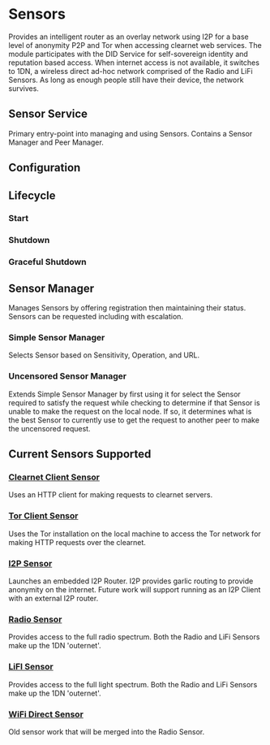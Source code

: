 # Sensors
Provides an intelligent router as an overlay network using I2P for a base level of anonymity P2P and Tor when accessing clearnet web services. 
The module participates with the DID Service for self-sovereign identity and reputation based access. 
When internet access is not available, it switches to 1DN, a wireless direct ad-hoc network comprised of the Radio and LiFi Sensors. 
As long as enough people still have their device, the network survives.

## Sensor Service
Primary entry-point into managing and using Sensors.
Contains a Sensor Manager and Peer Manager.

## Configuration

## Lifecycle

### Start

### Shutdown

### Graceful Shutdown

## Sensor Manager
Manages Sensors by offering registration then maintaining their status.
Sensors can be requested including with escalation.

### Simple Sensor Manager
Selects Sensor based on Sensitivity, Operation, and URL.

### Uncensored Sensor Manager
Extends Simple Sensor Manager by first using it for select the Sensor
required to satisfy the request while checking to determine if that
Sensor is unable to make the request on the local node. If so, it
determines what is the best Sensor to currently use to get the request
to another peer to make the uncensored request.

## Current Sensors Supported

### [Clearnet Client Sensor](https://github.com/1m5/1m5-clearnet-client)
Uses an HTTP client for making requests to clearnet servers.

### [Tor Client Sensor](https://github.com/1m5/1m5-tor-client)
Uses the Tor installation on the local machine to access the Tor network
for making HTTP requests over the clearnet.

### [I2P Sensor](https://github.com/1m5/1m5-i2p)
Launches an embedded I2P Router. 
I2P provides garlic routing to provide anonymity on the internet.
Future work will support running as an I2P Client with an external I2P router.

### [Radio Sensor](https://github.com/1m5/1m5-radio)
Provides access to the full radio spectrum. 
Both the Radio and LiFi Sensors make up the 1DN 'outernet'.

### [LiFI Sensor](https://github.com/1m5/1m5-lifi)
Provides access to the full light spectrum.
Both the Radio and LiFi Sensors make up the 1DN 'outernet'.

### [WiFi Direct Sensor](https://github.com/1m5/1m5-wifi-direct)
Old sensor work that will be merged into the Radio Sensor.
